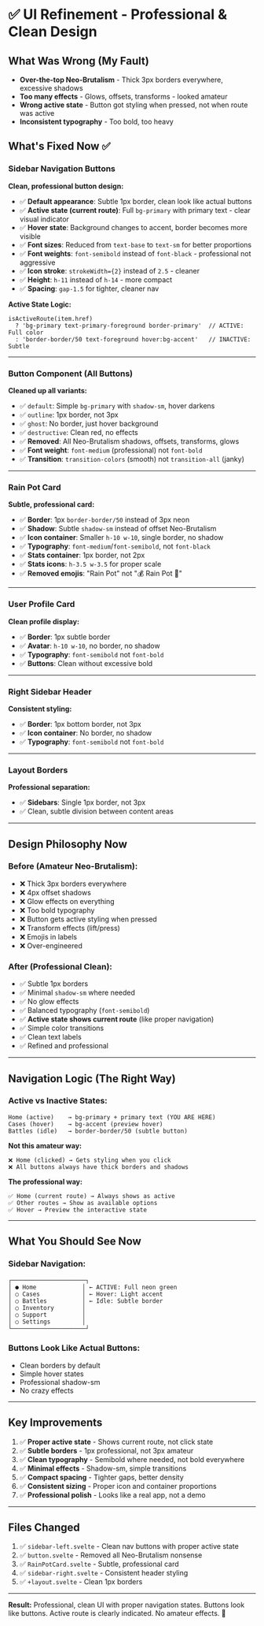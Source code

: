 # ✅ UI Refinement - Professional & Clean Design

## What Was Wrong (My Fault)
- **Over-the-top Neo-Brutalism** - Thick 3px borders everywhere, excessive shadows
- **Too many effects** - Glows, offsets, transforms - looked amateur
- **Wrong active state** - Button got styling when pressed, not when route was active
- **Inconsistent typography** - Too bold, too heavy

## What's Fixed Now ✅

### **Sidebar Navigation Buttons**
**Clean, professional button design:**
- ✅ **Default appearance**: Subtle 1px border, clean look like actual buttons
- ✅ **Active state (current route)**: Full `bg-primary` with primary text - clear visual indicator
- ✅ **Hover state**: Background changes to accent, border becomes more visible
- ✅ **Font sizes**: Reduced from `text-base` to `text-sm` for better proportions
- ✅ **Font weights**: `font-semibold` instead of `font-black` - professional not aggressive
- ✅ **Icon stroke**: `strokeWidth={2}` instead of `2.5` - cleaner
- ✅ **Height**: `h-11` instead of `h-14` - more compact
- ✅ **Spacing**: `gap-1.5` for tighter, cleaner nav

**Active State Logic:**
```svelte
isActiveRoute(item.href)
  ? 'bg-primary text-primary-foreground border-primary'  // ACTIVE: Full color
  : 'border-border/50 text-foreground hover:bg-accent'   // INACTIVE: Subtle
```

---

### **Button Component (All Buttons)**
**Cleaned up all variants:**
- ✅ `default`: Simple `bg-primary` with `shadow-sm`, hover darkens
- ✅ `outline`: 1px border, not 3px
- ✅ `ghost`: No border, just hover background
- ✅ `destructive`: Clean red, no effects
- ✅ **Removed**: All Neo-Brutalism shadows, offsets, transforms, glows
- ✅ **Font weight**: `font-medium` (professional) not `font-bold`
- ✅ **Transition**: `transition-colors` (smooth) not `transition-all` (janky)

---

### **Rain Pot Card**
**Subtle, professional card:**
- ✅ **Border**: 1px `border-border/50` instead of 3px neon
- ✅ **Shadow**: Subtle `shadow-sm` instead of offset Neo-Brutalism
- ✅ **Icon container**: Smaller `h-10 w-10`, single border, no shadow
- ✅ **Typography**: `font-medium`/`font-semibold`, not `font-black`
- ✅ **Stats container**: 1px border, not 2px
- ✅ **Stats icons**: `h-3.5 w-3.5` for proper scale
- ✅ **Removed emojis**: "Rain Pot" not "💰 Rain Pot 🎉"

---

### **User Profile Card**
**Clean profile display:**
- ✅ **Border**: 1px subtle border
- ✅ **Avatar**: `h-10 w-10`, no border, no shadow
- ✅ **Typography**: `font-semibold` not `font-bold`
- ✅ **Buttons**: Clean without excessive bold

---

### **Right Sidebar Header**
**Consistent styling:**
- ✅ **Border**: 1px bottom border, not 3px
- ✅ **Icon container**: No border, no shadow
- ✅ **Typography**: `font-semibold` not `font-bold`

---

### **Layout Borders**
**Professional separation:**
- ✅ **Sidebars**: Single 1px border, not 3px
- ✅ Clean, subtle division between content areas

---

## Design Philosophy Now

### Before (Amateur Neo-Brutalism):
- ❌ Thick 3px borders everywhere
- ❌ 4px offset shadows
- ❌ Glow effects on everything
- ❌ Too bold typography
- ❌ Button gets active styling when pressed
- ❌ Transform effects (lift/press)
- ❌ Emojis in labels
- ❌ Over-engineered

### After (Professional Clean):
- ✅ Subtle 1px borders
- ✅ Minimal `shadow-sm` where needed
- ✅ No glow effects
- ✅ Balanced typography (`font-semibold`)
- ✅ **Active state shows current route** (like proper navigation)
- ✅ Simple color transitions
- ✅ Clean text labels
- ✅ Refined and professional

---

## Navigation Logic (The Right Way)

### Active vs Inactive States:
```
Home (active)    → bg-primary + primary text (YOU ARE HERE)
Cases (hover)    → bg-accent (preview hover)
Battles (idle)   → border-border/50 (subtle button)
```

**Not this amateur way:**
```
❌ Home (clicked) → Gets styling when you click
❌ All buttons always have thick borders and shadows
```

**The professional way:**
```
✅ Home (current route) → Always shows as active
✅ Other routes → Show as available options
✅ Hover → Preview the interactive state
```

---

## What You Should See Now

### Sidebar Navigation:
```
┌─────────────────────┐
│ ● Home             │ ← ACTIVE: Full neon green
│ ○ Cases            │ ← Hover: Light accent
│ ○ Battles          │ ← Idle: Subtle border
│ ○ Inventory        │
│ ○ Support          │
│ ○ Settings         │
└─────────────────────┘
```

### Buttons Look Like Actual Buttons:
- Clean borders by default
- Simple hover states
- Professional shadow-sm
- No crazy effects

---

## Key Improvements

1. ✅ **Proper active state** - Shows current route, not click state
2. ✅ **Subtle borders** - 1px professional, not 3px amateur
3. ✅ **Clean typography** - Semibold where needed, not bold everywhere
4. ✅ **Minimal effects** - Shadow-sm, simple transitions
5. ✅ **Compact spacing** - Tighter gaps, better density
6. ✅ **Consistent sizing** - Proper icon and container proportions
7. ✅ **Professional polish** - Looks like a real app, not a demo

---

## Files Changed

1. ✅ `sidebar-left.svelte` - Clean nav buttons with proper active state
2. ✅ `button.svelte` - Removed all Neo-Brutalism nonsense
3. ✅ `RainPotCard.svelte` - Subtle, professional card
4. ✅ `sidebar-right.svelte` - Consistent header styling
5. ✅ `+layout.svelte` - Clean 1px borders

---

**Result:** Professional, clean UI with proper navigation states. Buttons look like buttons. Active route is clearly indicated. No amateur effects. 🎯
